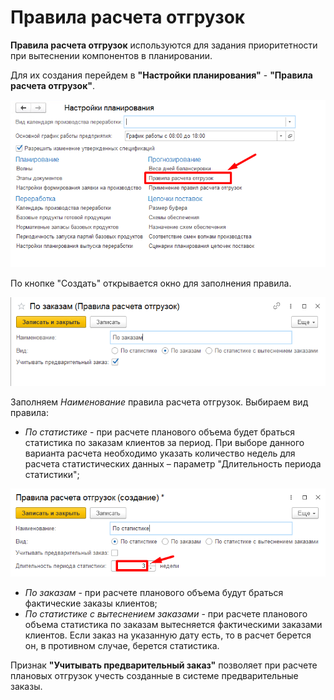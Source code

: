 # Правила расчета отгрузок

**Правила расчета отгрузок** используются для задания приоритетности при вытеснении компонентов в планировании.

Для их создания перейдем в **"Настройки планирования"** - **"Правила расчета отгрузок"**.

[![1][1]][1]

По кнопке "Создать" открывается окно для заполнения правила.

[![2][2]][2]

Заполняем *Наименование* правила расчета отгрузок. Выбираем вид правила:

- *По статистике* - при расчете планового объема будет браться статистика по заказам клиентов за период. При выборе данного варианта расчета необходимо указать количество недель для расчета статистических данных – параметр "Длительность периода статистики";

[![3][3]][3]

- *По заказам* - при расчете планового объема будут браться фактические заказы клиентов;
- *По статистике с вытеснением заказами* - при расчете планового объема статистика по заказам вытесняется фактическими заказами клиентов. Если заказ на указанную дату есть, то в расчет берется он, в противном случае, берется статистика.

Признак **"Учитывать предварительный заказ"** позволяет при расчете плановых отгрузок учесть созданные в системе предварительные заказы.

[1]: RulesCalculatingShipments.assets/1.png
[2]: RulesCalculatingShipments.assets/2.png
[3]: RulesCalculatingShipments.assets/3.png
